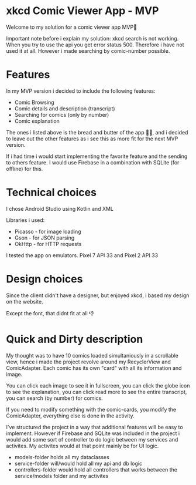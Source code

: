 # xkcd Comic Viewer App - MVP 

Welcome to my solution for a comic viewer app MVP🥇 

Important note before i explain my solution:  xkcd search is not working. When you try to use the api you get error status 500. Therefore i have not used it at all. However i made searching by comic-number possible.

# Features
In my MVP version i decided to include the following features:
- Comic Browsing
- Comic details and description (transcript)
- Searching for comics (only by number)
- Comic explanation

The ones i listed above is the bread and butter of the app 🍞🧈, and i decided to leave out the other features as i see this as more fit for the next MVP version.

If i had time i would start implementing the favorite feature and the sending to others feature. I would use Firebase in a combination with SQLite (for offline) for this. 

# Technical choices
I chose Android Studio using Kotlin and XML 

Libraries i used: 

- Picasso - for image loading
- Gson - for JSON parsing
- OkHttp - for HTTP requests

I tested the app on emulators. Pixel 7 API 33 and Pixel 2 API 33

# Design choices
Since the client didn't have a designer, but enjoyed xkcd, i based my design on the website. 

Except the font, that didnt fit at all 👎

# Quick and Dirty description

My thought was to have 10 comics loaded simultaniously in a scrollable view, hence i made the project revolve around my RecyclerView and ComicAdapter. Each comic has its own "card" with all its information and image. 

You can click each image to see it in fullscreen, you can click the globe icon to see the explanation, you can click read more to see the entire transcript, you can search (by number) for comics.

If you need to modify something with the comic-cards, you modify the ComicAdapter, everything else is done in the activity.

I've structured the project in a way that additional features will be easy to implement. However if Firebase and SQLite was included in the project i would add some sort of controller to do logic between my services and activites. My activites would at that point mainly be for UI logic.

- models-folder holds all my dataclasses
- service-folder will/would hold all my api and db logic
- controllers-folder would hold all controllers that works between the service/models folder and my activites


